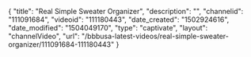 {
    "title": "Real Simple Sweater Organizer",
    "description": "",
    "channelid": "111091684",
    "videoid": "111180443",
    "date_created": "1502924616",
    "date_modified": "1504049170",
    "type": "captivate",
    "layout": "channelVideo",
    "url": "\/bbbusa-latest-videos\/real-simple-sweater-organizer\/111091684-111180443"
}